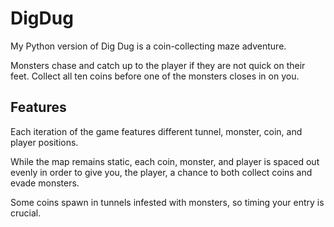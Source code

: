 # DigDug

My Python version of Dig Dug is a coin-collecting maze adventure. 

Monsters chase and catch up to the player if they are not quick on their feet. Collect all ten coins before one of the monsters closes in on you. 

## Features

Each iteration of the game features different tunnel, monster, coin, and player positions.

While the map remains static, each coin, monster, and player is spaced out evenly in order to give you, the player, a chance to both collect coins and evade monsters. 

Some coins spawn in tunnels infested with monsters, so timing your entry is crucial.  
